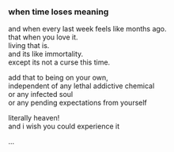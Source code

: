 ### when time loses meaning



and when every last week feels like months ago.\
that when you love it.\
living that is.\
and its like immortality. \
except its not a curse this time.

add that to being on your own,\
independent of any lethal addictive chemical \
or any infected soul\
or any pending expectations from yourself

literally heaven!\
and i wish you could experience it





...